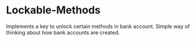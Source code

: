 # Lockable-Methods
Implements a key to unlock certain methods in bank account. Simple way of thinking about how bank accounts are created. 
